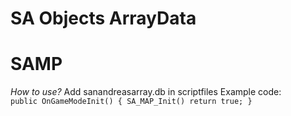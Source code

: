 # SA Objects ArrayData
# SAMP

*How to use?*
Add sanandreasarray.db
	in scriptfiles
Example code:	
`public OnGameModeInit()
{
	SA_MAP_Init()
	return true;
}`
